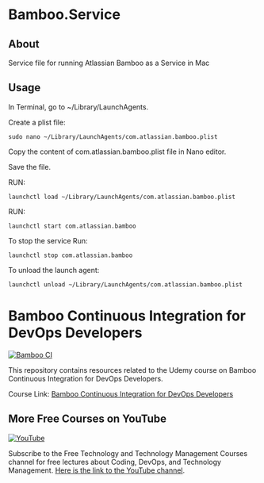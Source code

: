 # Bamboo.Service

## About
Service file for running Atlassian Bamboo as a Service in Mac


## Usage
In Terminal, go to ~/Library/LaunchAgents.

Create a plist file:

```
sudo nano ~/Library/LaunchAgents/com.atlassian.bamboo.plist
```

Copy the content of com.atlassian.bamboo.plist file in Nano editor.

Save the file.

RUN:

```
launchctl load ~/Library/LaunchAgents/com.atlassian.bamboo.plist
```

RUN:

```
launchctl start com.atlassian.bamboo
```

To stop the service Run:

```
launchctl stop com.atlassian.bamboo
```

To unload the launch agent:

```
launchctl unload ~/Library/LaunchAgents/com.atlassian.bamboo.plist

```

# Bamboo Continuous Integration for DevOps Developers

[![Bamboo CI](https://img-c.udemycdn.com/course/750x422/1520666_9f95_7.jpg)](https://www.udemy.com/course/bamboo-continuous-integration-for-devops-developers/?referralCode=3019D7872D03BEE6CB5E)

This repository contains resources related to the Udemy course on Bamboo Continuous Integration for DevOps Developers. 

Course Link: [Bamboo Continuous Integration for DevOps Developers](https://www.udemy.com/course/bamboo-continuous-integration-for-devops-developers/?referralCode=3019D7872D03BEE6CB5E)


## More Free Courses on YouTube

[![YouTube](https://img.shields.io/badge/YouTube-Subscribe-red?style=flat&logo=youtube)](http://www.youtube.com/@FreeTechnologyLectures)

Subscribe to the Free Technology and Technology Management Courses channel for free lectures about Coding, DevOps, and Technology Management. [Here is the link to the YouTube channel](http://www.youtube.com/@FreeTechnologyLectures).



